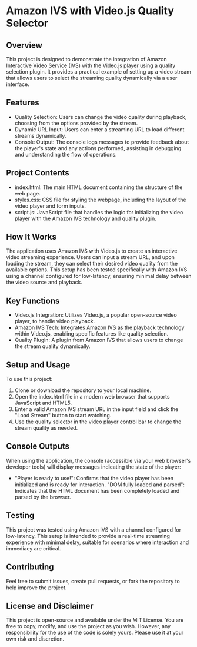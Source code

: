 # Amazon IVS with Video.js Quality Selector

## Overview

This project is designed to demonstrate the integration of Amazon Interactive Video Service (IVS) with the Video.js player using a quality selection plugin. It provides a practical example of setting up a video stream that allows users to select the streaming quality dynamically via a user interface.

## Features

- Quality Selection: Users can change the video quality during playback, choosing from the options provided by the stream.
- Dynamic URL Input: Users can enter a streaming URL to load different streams dynamically.
- Console Output: The console logs messages to provide feedback about the player's state and any actions performed, assisting in debugging and understanding the flow of operations.

## Project Contents

- index.html: The main HTML document containing the structure of the web page.
- styles.css: CSS file for styling the webpage, including the layout of the video player and form inputs.
- script.js: JavaScript file that handles the logic for initializing the video player with the Amazon IVS technology and quality plugin.

## How It Works

The application uses Amazon IVS with Video.js to create an interactive video streaming experience. Users can input a stream URL, and upon loading the stream, they can select their desired video quality from the available options. This setup has been tested specifically with Amazon IVS using a channel configured for low-latency, ensuring minimal delay between the video source and playback.

## Key Functions

- Video.js Integration: Utilizes Video.js, a popular open-source video player, to handle video playback.
- Amazon IVS Tech: Integrates Amazon IVS as the playback technology within Video.js, enabling specific features like quality selection.
- Quality Plugin: A plugin from Amazon IVS that allows users to change the stream quality dynamically.

## Setup and Usage

To use this project:

1. Clone or download the repository to your local machine.
2. Open the index.html file in a modern web browser that supports JavaScript and HTML5.
3. Enter a valid Amazon IVS stream URL in the input field and click the "Load Stream" button to start watching.
4. Use the quality selector in the video player control bar to change the stream quality as needed.

## Console Outputs

When using the application, the console (accessible via your web browser's developer tools) will display messages indicating the state of the player:

- "Player is ready to use!": Confirms that the video player has been initialized and is ready for interaction.
  "DOM fully loaded and parsed": Indicates that the HTML document has been completely loaded and parsed by the browser.

## Testing

This project was tested using Amazon IVS with a channel configured for low-latency. This setup is intended to provide a real-time streaming experience with minimal delay, suitable for scenarios where interaction and immediacy are critical.



## Contributing

Feel free to submit issues, create pull requests, or fork the repository to help improve the project.

## License and Disclaimer

This project is open-source and available under the MIT License. You are free to copy, modify, and use the project as you wish. However, any responsibility for the use of the code is solely yours. Please use it at your own risk and discretion.


